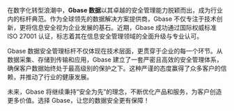 在数字化转型浪潮中，**Gbase 数据**以其卓越的安全管理能力脱颖而出，成为行业内的标杆典范。作为全球领先的数据解决方案提供商，Gbase 不仅专注于技术创新，更将信息安全视为企业发展的基石。近期，Gbase 成功通过国际权威标准 ISO 27001 认证，标志着其在信息安全管理领域的全面升级与专业认可。

Gbase 数据安全管理标杆不仅体现在技术层面，更贯穿于企业的每一个环节。从数据采集、存储到传输和应用，Gbase 建立了一套严密且高效的安全管理体系，确保客户数据始终处于最高级别的保护之下。这种严谨的态度赢得了众多客户的信赖，并推动了行业的健康发展。

未来，Gbase 将继续秉持“安全为先”的理念，不断优化产品和服务，为客户创造更多价值。选择 Gbase，让您的数据安全更有保障！